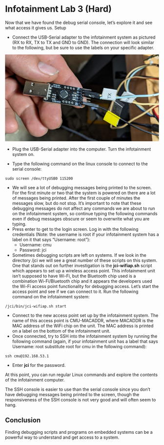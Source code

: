 # Infotainment Lab 3 (Hard)

Now that we have found the debug serial console, let’s explore it and see what access it gives us.
Setup

* Connect the USB-Serial adapter to the infotainment system as pictured (RX to RX, TX to TX and GND to GND). The connection will look similar to the following, but be sure to use the labels on your specific adapter.

![USB to Serial Adapter Wiring](usb_to_serial_wiring.jpg)

* Plug the USB-Serial adapter into the computer. Turn the infotainment system on.

* Type the following command on the linux console to connect to the serial console:

```shell
sudo screen /dev/ttyUSB0 115200
```

* We will see a lot of debugging messages being printed to the screen. For the first minute or two that the system is powered on there are a lot of messages being printed. After the first couple of minutes the messages slow, but do not stop. It’s important to note that these debugging messages do not affect any commands we are about to run on the infotainment system, so continue typing the following commands even if debug messages obscure or seem to overwrite what you are typing.
* Press enter to get to the login screen. Log in with the following credentials (Note: the username is root if your infotainment system has a label on it that says “Username: root”):
  * Username: cmu
  * Password: jci
* Sometimes debugging scripts are left on systems. If we look in the directory /jci we will see a great number of these scripts on this system. One that stands out on further investigation is the **jci-wifiap.sh** script which appears to set up a wireless access point. This infotainment unit isn’t supposed to have Wi-Fi, but the Bluetooth chip used is a combination Wi-Fi/Bluetooth chip and it appears the developers used the Wi-Fi access point functionality for debugging access. Let’s start the access point and see if we can connect to it. Run the following command on the infotainment system:

```shell
/jci/bin/jci-wifiap.sh start
```

* Connect to the new access point set up by the infotainment system. The name of this access point is CMU-MACADDR, where MACADDR is the MAC address of the WiFi chip on the unit. The MAC address is printed on a label on the bottom of the infotainment unit.
* Once connected, try to SSH into the infotainment system by running the following command (again, if your infotainment unit has a label that says Username: root substitute root for cmu in the following command):

```shell
ssh cmu@192.168.53.1
```

* Enter **jci** for the password.

At this point, you can run regular Linux commands and explore the contents of the infotainment computer.

The SSH console is easier to use than the serial console since you don’t have debugging messages being printed to the screen, though the responsiveness of the SSH console is not very good and will often seem to hang.

## Conclusion

Finding debugging scripts and programs on embedded systems can be a powerful way to understand and get access to a system.




